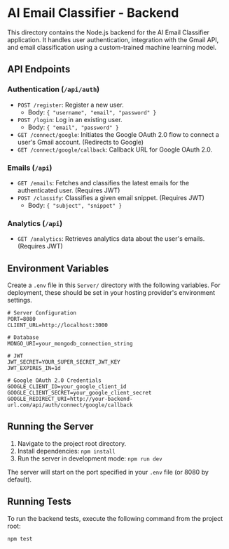 # AI Email Classifier - Backend

This directory contains the Node.js backend for the AI Email Classifier application. It handles user authentication, integration with the Gmail API, and email classification using a custom-trained machine learning model.

## API Endpoints

### Authentication (`/api/auth`)

-   `POST /register`: Register a new user.
    -   Body: `{ "username", "email", "password" }`
-   `POST /login`: Log in an existing user.
    -   Body: `{ "email", "password" }`
-   `GET /connect/google`: Initiates the Google OAuth 2.0 flow to connect a user's Gmail account. (Redirects to Google)
-   `GET /connect/google/callback`: Callback URL for Google OAuth 2.0.

### Emails (`/api`)

-   `GET /emails`: Fetches and classifies the latest emails for the authenticated user. (Requires JWT)
-   `POST /classify`: Classifies a given email snippet. (Requires JWT)
    -   Body: `{ "subject", "snippet" }`

### Analytics (`/api`)

-   `GET /analytics`: Retrieves analytics data about the user's emails. (Requires JWT)

## Environment Variables

Create a `.env` file in this `Server/` directory with the following variables. For deployment, these should be set in your hosting provider's environment settings.

```env
# Server Configuration
PORT=8080
CLIENT_URL=http://localhost:3000

# Database
MONGO_URI=your_mongodb_connection_string

# JWT
JWT_SECRET=YOUR_SUPER_SECRET_JWT_KEY
JWT_EXPIRES_IN=1d

# Google OAuth 2.0 Credentials
GOOGLE_CLIENT_ID=your_google_client_id
GOOGLE_CLIENT_SECRET=your_google_client_secret
GOOGLE_REDIRECT_URI=http://your-backend-url.com/api/auth/connect/google/callback
```

## Running the Server

1.  Navigate to the project root directory.
2.  Install dependencies: `npm install`
3.  Run the server in development mode: `npm run dev`

The server will start on the port specified in your `.env` file (or 8080 by default).

## Running Tests

To run the backend tests, execute the following command from the project root:

```bash
npm test
```